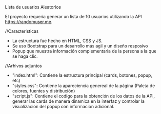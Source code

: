 Lista de usuarios Aleatorios

El proyecto requeria generar un lista de 10 usuarios utilizando la API https://randomuser.me.

//Caracteristicas
- La estructura fue hecho en HTML, CSS y JS.
- Se uso Bootstrap para un desarrollo más agil y un diseño resposivo
- Popup que muestra información complementaria de la persona a la que se haga clic.

//Arhivos adjuntos
- "index.html": Contiene la estructura principal (cards, botones, popup, etc)
- "styles.css": Contiene la apareciencia genereal de la página (Paleta de colores, fuentes y distribución)
- "script.js": Contiene el codigo para la obtención de los datos de la API, generar las cards de manera dinamica en la interfaz y controlar la visualizacion del popup con informacion adicional.